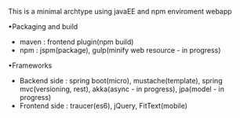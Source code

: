 This is a minimal archtype using javaEE and npm enviroment webapp

•Packaging and build
  - maven : frontend plugin(npm build)
  - npm : jspm(package), gulp(minify web resource - in progress)

•Frameworks
  - Backend side : spring boot(micro), mustache(template), spring mvc(versioning, rest), akka(async - in progress), jpa(model - in progress) 
  - Frontend side : traucer(es6), jQuery, FitText(mobile)

